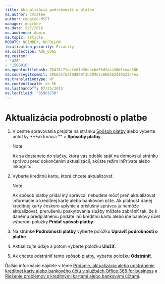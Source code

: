 ```yaml
---
title: Aktualizácia podrobností o platbe
ms.author: cmcatee
author: cmcatee-MSFT
manager: mnirkhe
ms.date: 9/7/2018
ms.audience: Admin
ms.topic: article
ROBOTS: NOINDEX, NOFOLLOW
localization_priority: Priority
ms.collection: Adm_O365
ms.custom:
- "428"
- "1500016"
ms.openlocfilehash: 76415c71ecfe81e38dbcbd55d2aca38dfeeaa38b
ms.sourcegitcommit: 20b6a1fb3f0d899f3b204e3c066262d10623a4ea
ms.translationtype: HT
ms.contentlocale: sk-SK
ms.lasthandoff: 07/25/2019
ms.locfileid: "35903730"
---
```

# <a name="update-payment-details"></a>Aktualizácia podrobností o platbe

1. V centre spravovania prejdite na stránku [Spôsob platby](https://go.microsoft.com/fwlink/p/?linkid=2018806) alebo vyberte položky **Fakturácia ** \> **Spôsoby platby**.

    > [!NOTE]
    > Ak sa dostanete do slučky, ktorá vás odošle späť na domovskú stránku správcu pred dokončením aktualizácií, skúste režim InPrivate alebo Inkognito.
  
2. Vyberte kreditnú kartu, ktoré chcete aktualizovať.

    > [!NOTE]
    > Ak spôsob platby pridal iný správca, nebudete môcť preň aktualizovať informácie o kreditnej karte alebo bankovom účte. Ak platnosť danej kreditnej karty čoskoro uplynie a príslušný správca ju nemôže aktualizovať, prerušeniu poskytovania služby môžete zabrániť tak, že k danému predplatnému pridáte inú kreditnú kartu alebo iné bankový účet výberom položky **Pridať spôsob platby**.
  
3. Na stránke **Podrobnosti platby** vyberte položku **Upraviť podrobnosti o platbe**.

4. Aktualizujte údaje a potom vyberte položku **Uložiť**.

5. Ak chcete odstrániť tento spôsob platby, vyberte položku **Odstrániť**.

Ďalšie informácie nájdete v téme [Pridanie, aktualizácia alebo odstránenie kreditnej karty alebo bankového účtu v službách Office 365 for business](https://support.office.com/article/30ba9c83-50d8-4020-90ed-830a5b8c8724) a [Riešenie problémov s kreditnými kartami alebo bankovými účtami](https://support.office.com/article/30ba9c83-50d8-4020-90ed-830a5b8c8724).

